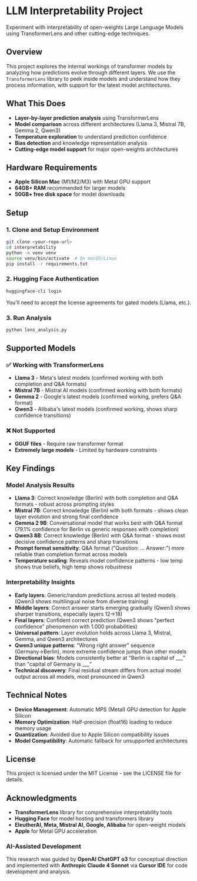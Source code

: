 # LLM Interpretability Project

Experiment with interpretability of open-weights Large Language Models using TransformerLens and other cutting-edge techniques.

## Overview

This project explores the internal workings of transformer models by analyzing how predictions evolve through different layers. We use the `TransformerLens` library to peek inside models and understand how they process information, with support for the latest model architectures.

## What This Does

- **Layer-by-layer prediction analysis** using TransformerLens
- **Model comparison** across different architectures (Llama 3, Mistral 7B, Gemma 2, Qwen3)
- **Temperature exploration** to understand prediction confidence
- **Bias detection** and knowledge representation analysis
- **Cutting-edge model support** for major open-weights architectures

## Hardware Requirements

- **Apple Silicon Mac** (M1/M2/M3) with Metal GPU support
- **64GB+ RAM** recommended for larger models
- **50GB+ free disk space** for model downloads

## Setup

### 1. Clone and Setup Environment

```bash
git clone <your-repo-url>
cd interpretability
python -m venv venv
source venv/bin/activate  # On macOS/Linux
pip install -r requirements.txt
```

### 2. Hugging Face Authentication

```bash
huggingface-cli login
```

You'll need to accept the license agreements for gated models (Llama, etc.).

### 3. Run Analysis

```bash
python lens_analysis.py
```

## Supported Models

### ✅ Working with TransformerLens
- **Llama 3** - Meta's latest models (confirmed working with both completion and Q&A formats)
- **Mistral 7B** - Mistral AI models (confirmed working with both formats)
- **Gemma 2** - Google's latest models (confirmed working, prefers Q&A format)
- **Qwen3** - Alibaba's latest models (confirmed working, shows sharp confidence transitions)

### ❌ Not Supported
- **GGUF files** - Require raw transformer format
- **Extremely large models** - Limited by hardware constraints

## Key Findings

### Model Analysis Results
- **Llama 3**: Correct knowledge (Berlin) with both completion and Q&A formats - robust across prompting styles
- **Mistral 7B**: Correct knowledge (Berlin) with both formats - shows clean layer evolution and strong final confidence
- **Gemma 2 9B**: Conversational model that works best with Q&A format (79.1% confidence for Berlin vs generic responses with completion)
- **Qwen3 8B**: Correct knowledge (Berlin) with Q&A format - shows most decisive confidence patterns and sharp transitions
- **Prompt format sensitivity**: Q&A format ("Question: ... Answer:") more reliable than completion format across models
- **Temperature scaling**: Reveals model confidence patterns - low temp shows true beliefs, high temp shows robustness

### Interpretability Insights
- **Early layers**: Generic/random predictions across all tested models (Qwen3 shows multilingual noise from diverse training)
- **Middle layers**: Correct answer starts emerging gradually (Qwen3 shows sharper transitions, especially layers 12→18)
- **Final layers**: Confident correct prediction (Qwen3 shows "perfect confidence" phenomenon with 1.000 probabilities)
- **Universal pattern**: Layer evolution holds across Llama 3, Mistral, Gemma, and Qwen3 architectures
- **Qwen3 unique patterns**: "Wrong right answer" sequence (Germany→Berlin), more extreme confidence jumps than other models
- **Directional bias**: Models consistently better at "Berlin is capital of ___" than "capital of Germany is ___"
- **Technical discovery**: Final residual stream differs from actual model output across all models, most pronounced in Qwen3

## Technical Notes

- **Device Management**: Automatic MPS (Metal) GPU detection for Apple Silicon
- **Memory Optimization**: Half-precision (float16) loading to reduce memory usage
- **Quantization**: Avoided due to Apple Silicon compatibility issues
- **Model Compatibility**: Automatic fallback for unsupported architectures

## License

This project is licensed under the MIT License - see the LICENSE file for details.

## Acknowledgments

- **TransformerLens** library for comprehensive interpretability tools
- **Hugging Face** for model hosting and transformers library
- **EleutherAI, Meta, Mistral AI, Google, Alibaba** for open-weight models
- **Apple** for Metal GPU acceleration

### AI-Assisted Development
This research was guided by **OpenAI ChatGPT o3** for conceptual direction and implemented with **Anthropic Claude 4 Sonnet** via **Cursor IDE** for code development and analysis. 